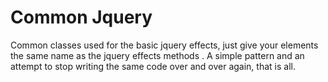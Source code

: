 Common Jquery
=============

Common classes used for the basic jquery effects, just give your elements the same name as the jquery effects methods . A simple pattern and an attempt to stop writing the same code over and over again, that is all.

